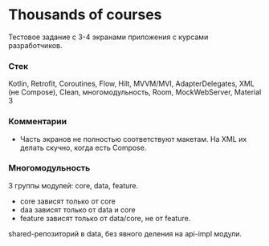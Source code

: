 # Thousands of courses

Тестовое задание с 3-4 экранами приложения с курсами разработчиков.

### Стек

Kotlin, Retrofit, Coroutines, Flow, Hilt, MVVM/MVI, AdapterDelegates, XML (не Compose), Clean, многомодульность, Room, MockWebServer, Material 3

### Комментарии

* Часть экранов не полностью соответствуют макетам. На XML их делать скучно, когда есть Compose. 

### Многомодульность

3 группы модулей: core, data, feature. 
* сore зависят только от core
* daa зависят только от data и core
* feature зависят только от data/core, не от feature.

shared-репозиторий в data, без явного деления на api-impl модули.


